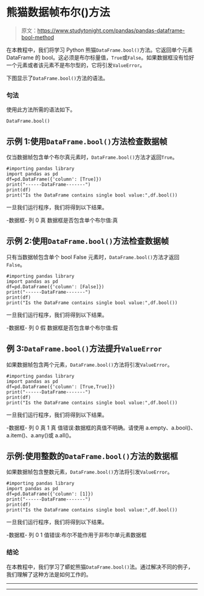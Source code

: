 # 熊猫数据帧布尔()方法

> 原文：<https://www.studytonight.com/pandas/pandas-dataframe-bool-method>

在本教程中，我们将学习 Python 熊猫`DataFrame.bool()`方法。它返回单个元素 DataFrame 的 bool。这必须是布尔标量值，`True`或`False`。如果数据框没有恰好一个元素或者该元素不是布尔型的，它将引发`ValueError`。

下图显示了`DataFrame.bool()`方法的语法。

### 句法

使用此方法所需的语法如下。

```
DataFrame.bool()
```

## 示例 1:使用`DataFrame.bool()`方法检查数据帧

仅当数据帧包含单个布尔真元素时，`DataFrame.bool()`方法才返回`True`。

```
#importing pandas library
import pandas as pd
df=pd.DataFrame({'column': [True]})
print("------DataFrame-------")
print(df)
print("Is the DataFrame contains single bool value:",df.bool())
```

一旦我们运行程序，我们将得到以下结果。

-数据框-
列
0 真
数据框是否包含单个布尔值:真

## 示例 2:使用`DataFrame.bool()`方法检查数据帧

只有当数据帧包含单个 bool False 元素时，`DataFrame.bool()`方法才返回`False`。

```
#importing pandas library
import pandas as pd
df=pd.DataFrame({'column': [False]})
print("------DataFrame-------")
print(df)
print("Is the DataFrame contains single bool value:",df.bool())
```

一旦我们运行程序，我们将得到以下结果。

-数据框-
列
0 假
数据框是否包含单个布尔值:假

## 例 3:`DataFrame.bool()`方法提升`ValueError`

如果数据帧包含两个元素，`DataFrame.bool()`方法将引发`ValueError`。

```
#importing pandas library
import pandas as pd
df=pd.DataFrame({'column': [True,True]})
print("------DataFrame-------")
print(df)
print("Is the DataFrame contains single bool value:",df.bool())
```

一旦我们运行程序，我们将得到以下结果。

-数据框-
列
0 真
1 真
值错误:数据框的真值不明确。请使用 a.empty、a.bool()、a.item()、a.any()或 a.all()。

## 示例:使用整数的`DataFrame.bool()`方法的数据框

如果数据帧包含整数元素，`DataFrame.bool()`方法将引发`ValueError`。

```
#importing pandas library
import pandas as pd
df=pd.DataFrame({'column': [1]})
print("------DataFrame-------")
print(df)
print("Is the DataFrame contains single bool value:",df.bool())
```

一旦我们运行程序，我们将得到以下结果。

-数据框-
列
0 1
值错误:布尔不能作用于非布尔单元素数据框

### 结论

在本教程中，我们学习了蟒蛇熊猫`DataFrame.bool()`法。通过解决不同的例子，我们理解了这种方法是如何工作的。

* * *

* * *